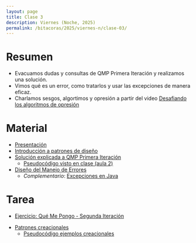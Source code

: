 ```yaml
---
layout: page
title: Clase 3
description: Viernes (Noche, 2025)
permalink: /bitacoras/2025/viernes-n/clase-03/
---
```



# Resumen

- Evacuamos dudas y consultas de QMP Primera Iteración y realizamos una solución.
- Vimos qué es un error, como tratarlos y usar las excepciones de manera eficaz.
- Charlamos sesgos, algortimos y opresión a partir del video [Desafiando los algoritmos de opresión](https://www.youtube.com/watch?v=iRVZozEEWlE)

# Material

- [Presentación](https://docs.google.com/presentation/d/13XfL_vnGRqnv8dqbqmExrKYB35UST9ZgJFLjLBATTWg)
- [Introducción a patrones de diseño](https://docs.google.com/document/d/1uXPhuAKXa4wzcIhriFfnI53aB311jOZtcKfTDuiKQ8Y/edit?usp=sharing)
- [Solución explicada a QMP Primera Iteración](https://docs.google.com/document/d/1ayrs5-vrGsXgZKDob-f5_0fmhCYXf7-ty5Be6NXITRY/edit#heading=h.uyku9mnteh0t)
  - [Pseudocódigo visto en clase (aula 2)](https://gist.github.com/flbulgarelli/78495edcad178aa8c08b8f7e08532c7d)
- [Diseño del Manejo de Errores](https://docs.google.com/document/d/1u7t9eKDdAVwhQVAkstV0nkfAGIJsY2O_UEHKJJVje6c/edit#)
	- _Complementario_: [Excepciones en Java](https://docs.google.com/document/d/1G0a9j-OA0rIEA5cdvEhIMbztJVo86ssvZKBK8HL9akg/edit)


# Tarea

* [Ejercicio: Qué Me Pongo - Segunda Iteración](https://docs.google.com/document/d/10j6XB9zIhl5xox2xBEDEFsgPmueHMkyvLSHcLxl_27Y/edit#heading=h.uyku9mnteh0t)
- [Patrones creacionales](https://docs.google.com/document/d/1jyjLJiXhScB8204qPOHyHWqE5gRINvAbV3F4-x2E-hI/edit#)
	- [Pseudocódigo ejemplos creacionales](https://github.com/dds-utn/ejemplos-creacionales)
